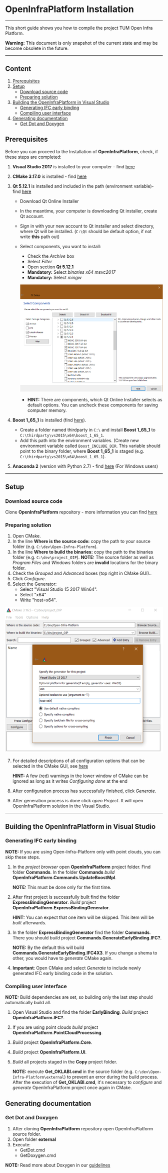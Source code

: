 # OpenInfraPlatform Installation 

***

This short guide shows you how to compile the project TUM Open Infra Platform.

**Warning:** This document is only snapshot of the current state and may be become obsolete in the future.

***

## Content 

1. [Prerequisites](#Prerequisites)
2. [Setup](#Setup) 
	* [Download source code](#Source_code)
	* [Preparing solution](#Prep_solution) 
3. [Building the OpenInfraPlatform in Visual Studio](#Building_OIP) 
	* [Generating IFC early binding](#generating_EarlyBinding)
	* [Compiling user interface](#Compiling_interface)
4. [Generating documentation](#Generating_Doc)
	* [Get Dot and Doxygen](#Get_Dot)

## <a name="Prerequisites"></a> Prerequisites 

Before you can proceed to the Installation of **OpenInfraPlatform**, check, if these steps are completed:

1. **Visual Studio 2017** is installed to your computer - find [here](https://my.visualstudio.com/Downloads?q=visual%20studio%202017&wt.mc_id=o~msft~vscom~older-downloads)
2. **CMake 3.17.0** is installed - find [here](https://cmake.org/download/)
3. **Qt 5.12.1** is installed and included in the path (environment variable)-  find [here](https://www.qt.io/download-open-source)

	*	Download Qt Online Installer 
	*	In the meantime, your computer is downloading Qt installer, create Qt account. 
	*	Sign in with your new account to Qt installer and select directory, where Qt will be installed. (`C:\Qt` should be default option, if not write **this** path out)
	*	Select components, you want to install:

		* Check the *Archive* box
		* Select *Filter*
		* Open section **Qt 5.12.1**
		* **Mandatory:** Select *binaries x64 msvc2017*
		* **Mandatory:** Select *mingw*
		
		![](./fig/Qt_Installation_settings.png)

		* **HINT:** There are components, which Qt Online Installer selects as default options. You can uncheck these components for saving computer memory.

4. **Boost 1_65_1** is installed (find [here](https://sourceforge.net/projects/boost/files/boost-binaries/1.65.1/boost_1_65_1-msvc-14.1-64.exe/download)).

	* Create a folder named thirdparty in `C:\` and install **Boost 1_65_1** to `C:\thirdparty\vs2015\x64\boost_1_65_1`.
	* Add this path into the environment variables. (Create new environment variable called `Boost_INCLUDE_DIR`. This variable should point to the binary folder, where **Boost 1_65_1** is staged (e.g. `C:\thirdparty\vs2015\x64\boost_1_65_1`).

5. **Anaconda 2** (version with Python 2.7)  - find [here](https://repo.anaconda.com/archive/Anaconda2-2019.10-Windows-x86_64.exe) (For Windows users) 


***
## <a name="Setup"></a> Setup

### <a name="Source_code"></a> Download source code 

 Clone **OpenInfraPlatform** repository  - more information you can find [here](./GitProcess.md)

### <a name="Prep_solution"></a> Preparing solution 

1. Open CMake.
2. In the line **Where is the source code:** copy the path to your source folder (e.g. `C:\dev\Open-Infra-Platform`).
3. In the line **Where to build the binaries:**  copy the path to the binaries folder (e.g. `C:\dev\project_OIP`). **NOTE:** The source folder as well as *Program Files* and *Windows* folders are **invalid** locations for the binary folder.
4. Check the *Grouped* and *Advanced* boxes (top right in CMake GUI)..
5. Click *Configure*. 
6. Select the Generator:
	* Select "Visual Studio 15 2017 Win64".
	* Select "x64"
	* Write "host=x64".

![](./fig/CMake_Installation_settings.png)

7. For detailed descriptions of all configuration options that can be selected in the CMake GUI, see [here](./CMakeOptions.md) 

	**HINT:** A few (red) warnings in the lower window of CMake can be ignored as long as it writes *Configuring done* at the end

8. After configuration process has successfully finished, click *Generate*.
9. After generation process is done click *open Project*. It will open OpenInfraPlatform solution in the Visual Studio.
***
## <a name="Building_OIP"></a> Building the OpenInfraPlatform in Visual Studio 

### <a name="generating_EarlyBinding"></a> Generating IFC early binding

**NOTE:** If you are using Open-Infra-Platform only with point clouds, you can skip these steps.

1. In the *project browser* open **OpenInfraPlatform** project folder. Find folder **Commands**. In the folder **Commands** *build*  **OpenInfraPlatform.Commands.UpdateBoostMpl**.

	**NOTE:** This must be done only for the first time. 

2. After first project is successfully built find the folder **ExpressBindingGenerator**. *Build* project **OpenInfraPlatform.ExpressBindingGenerator**.

	**HINT:** You can expect that one item will be skipped. This item will be *built* afterwards. 

3. In the folder **ExpressBindingGenerator** find the folder **Commands**. There you should *build* project **Commands.GenerateEarlyBinding.IFC?**. 

	**NOTE:** By the default this will build **Commands.GenerateEarlyBinding.IFC4X3**. If you change a shema to other, you would have to *generate* CMake again.

4. **Important**: Open CMake and select *Generate* to include newly generated IFC early binding code in the solution.

### <a name="Compiling_interface"></a> Compiling user interface

**NOTE:** Build dependencies are set, so building only the last step should automatically build all.

1. Open Visual Studio and find the folder **EarlyBinding**. *Build* project **OpenInfraPlatform.IFC?**.
2. If you are using point clouds *build* project **OpenInfraPlatform.PointCloudProcessing**.
3. *Build* project **OpenInfraPlatform.Core**.
4. *Build* project **OpenInfraPlatform.UI**.
5. *Build* all projects staged in the **Copy** project folder. 

	**NOTE:** execute **Get_OKLABI.cmd** in the source folder (e.g. `C:\dev\Open-Infra-Platform\external`) to prevent an error during the build process. After the execution of **Get_OKLABI.cmd**, it's necessary to *configure* and *generate* OpenInfraPlatform project once again in CMake.


## <a name="Generating_Doc"></a> Generating documentation

### <a name="Get_Dot"></a> Get Dot and Doxygen

1. After cloning **OpenInfraPlatform** repository open OpenInfraPlatform source folder. 
2. Open folder **external**
3. Execute:
	* GetDot.cmd  
	* GetDoxygen.cmd

**NOTE:** Read more about Doxygen in our [guidelines](./DoxygenHelp.md)
